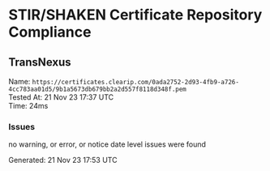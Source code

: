 # STIR/SHAKEN Certificate Repository Compliance

## TransNexus

Name: `https://certificates.clearip.com/0ada2752-2d93-4fb9-a726-4cc783aa01d5/9b1a5673db679bb2a2d557f8118d348f.pem`\
Tested At: 21 Nov 23 17:37 UTC\
Time: 24ms

### Issues

no warning, or error, or notice date level issues were found

Generated: 21 Nov 23 17:53 UTC